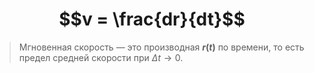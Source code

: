 # $$v = \frac{dr}{dt}$$

>Мгновенная скорость — это производная  **$r(t)$**  по времени, то есть предел средней скорости при $Δt→0$.
